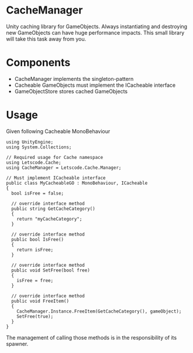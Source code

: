 # CacheManager
Unity caching library for GameObjects. Always instantiating and destroying new GameObjects can have huge performance impacts. This small library will take this task away from you.

# Components

* CacheManager implements the singleton-pattern
* Cacheable GameObjects must implement the ICacheable interface
* GameObjectStore stores cached GameObjects

# Usage
Given following Cacheable MonoBehaviour

```
using UnityEngine;
using System.Collections;

// Required usage for Cache namespace
using Letscode.Cache;
using CacheManager = Letscode.Cache.Manager;

// Must implement ICacheable interface
public class MyCacheableGO : MonoBehaviour, ICacheable
{
  bool isFree = false;

  // override interface method
  public string GetCacheCategory()
  {
    return "myCacheCategory";
  }

  // override interface method
  public bool IsFree()
  {
    return isFree;
  }

  // override interface method
  public void SetFree(bool free)
  {
    isFree = free;
  }

  // override interface method
  public void FreeItem()
  {
    CacheManager.Instance.FreeItem(GetCacheCategory(), gameObject);
    SetFree(true);
  }
}
```

The management of calling those methods is in the responsibility of its spawner.
